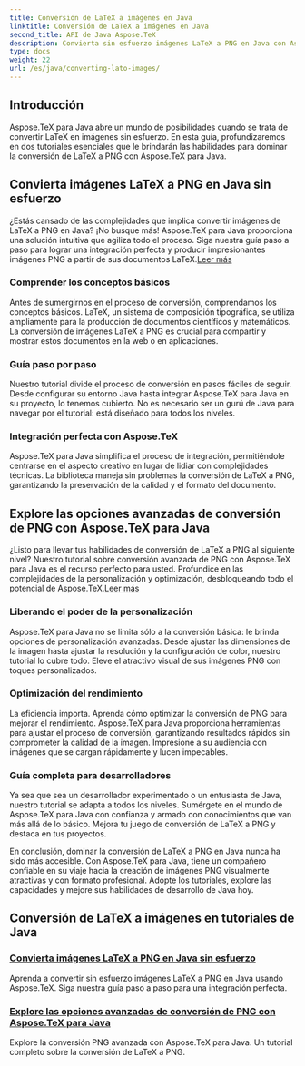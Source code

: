 ```yaml
---
title: Conversión de LaTeX a imágenes en Java
linktitle: Conversión de LaTeX a imágenes en Java
second_title: API de Java Aspose.TeX
description: Convierta sin esfuerzo imágenes LaTeX a PNG en Java con Aspose.TeX. Explore opciones avanzadas en nuestros tutoriales completos para una integración perfecta.
type: docs
weight: 22
url: /es/java/converting-lato-images/
---
```


## Introducción

Aspose.TeX para Java abre un mundo de posibilidades cuando se trata de convertir LaTeX en imágenes sin esfuerzo. En esta guía, profundizaremos en dos tutoriales esenciales que le brindarán las habilidades para dominar la conversión de LaTeX a PNG con Aspose.TeX para Java.

## Convierta imágenes LaTeX a PNG en Java sin esfuerzo

¿Estás cansado de las complejidades que implica convertir imágenes de LaTeX a PNG en Java? ¡No busque más! Aspose.TeX para Java proporciona una solución intuitiva que agiliza todo el proceso. Siga nuestra guía paso a paso para lograr una integración perfecta y producir impresionantes imágenes PNG a partir de sus documentos LaTeX.[Leer más](./png-conversion/)

### Comprender los conceptos básicos

Antes de sumergirnos en el proceso de conversión, comprendamos los conceptos básicos. LaTeX, un sistema de composición tipográfica, se utiliza ampliamente para la producción de documentos científicos y matemáticos. La conversión de imágenes LaTeX a PNG es crucial para compartir y mostrar estos documentos en la web o en aplicaciones.

### Guía paso por paso

Nuestro tutorial divide el proceso de conversión en pasos fáciles de seguir. Desde configurar su entorno Java hasta integrar Aspose.TeX para Java en su proyecto, lo tenemos cubierto. No es necesario ser un gurú de Java para navegar por el tutorial: está diseñado para todos los niveles.

### Integración perfecta con Aspose.TeX

Aspose.TeX para Java simplifica el proceso de integración, permitiéndole centrarse en el aspecto creativo en lugar de lidiar con complejidades técnicas. La biblioteca maneja sin problemas la conversión de LaTeX a PNG, garantizando la preservación de la calidad y el formato del documento.

## Explore las opciones avanzadas de conversión de PNG con Aspose.TeX para Java

 ¿Listo para llevar tus habilidades de conversión de LaTeX a PNG al siguiente nivel? Nuestro tutorial sobre conversión avanzada de PNG con Aspose.TeX para Java es el recurso perfecto para usted. Profundice en las complejidades de la personalización y optimización, desbloqueando todo el potencial de Aspose.TeX.[Leer más](./advanced-png-conversion/)

### Liberando el poder de la personalización

Aspose.TeX para Java no se limita sólo a la conversión básica: le brinda opciones de personalización avanzadas. Desde ajustar las dimensiones de la imagen hasta ajustar la resolución y la configuración de color, nuestro tutorial lo cubre todo. Eleve el atractivo visual de sus imágenes PNG con toques personalizados.

### Optimización del rendimiento

La eficiencia importa. Aprenda cómo optimizar la conversión de PNG para mejorar el rendimiento. Aspose.TeX para Java proporciona herramientas para ajustar el proceso de conversión, garantizando resultados rápidos sin comprometer la calidad de la imagen. Impresione a su audiencia con imágenes que se cargan rápidamente y lucen impecables.

### Guía completa para desarrolladores

Ya sea que sea un desarrollador experimentado o un entusiasta de Java, nuestro tutorial se adapta a todos los niveles. Sumérgete en el mundo de Aspose.TeX para Java con confianza y armado con conocimientos que van más allá de lo básico. Mejora tu juego de conversión de LaTeX a PNG y destaca en tus proyectos.

En conclusión, dominar la conversión de LaTeX a PNG en Java nunca ha sido más accesible. Con Aspose.TeX para Java, tiene un compañero confiable en su viaje hacia la creación de imágenes PNG visualmente atractivas y con formato profesional. Adopte los tutoriales, explore las capacidades y mejore sus habilidades de desarrollo de Java hoy.
## Conversión de LaTeX a imágenes en tutoriales de Java
### [Convierta imágenes LaTeX a PNG en Java sin esfuerzo](./png-conversion/)
Aprenda a convertir sin esfuerzo imágenes LaTeX a PNG en Java usando Aspose.TeX. Siga nuestra guía paso a paso para una integración perfecta.
### [Explore las opciones avanzadas de conversión de PNG con Aspose.TeX para Java](./advanced-png-conversion/)
Explore la conversión PNG avanzada con Aspose.TeX para Java. Un tutorial completo sobre la conversión de LaTeX a PNG.